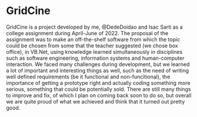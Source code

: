 # GridCine

  GridCine is a project developed by me, @DedeDoidao and Isac Sarti as a college assignment during April-June of 2022. The proposal of the assignment was to make an off-the-shelf software from which the topic could be chosen from some that the teacher suggested (we chose box office), in VB.Net, using knowledge learned simultaneously in disciplines such as software engineering, information systems and human-computer interaction.
  We faced many challenges during development, but we learned a lot of important and interesting things as well, such as the need of writing well defined requirements (be it functional and non-funcitional), the importance of getting a prototype right and actually coding something more serious, something that could be potentially sold.
  There are still many things to improve and fix, of which I plan on coming back soon to do so, but overall we are quite proud of what we achieved and think that it turned out pretty good.
